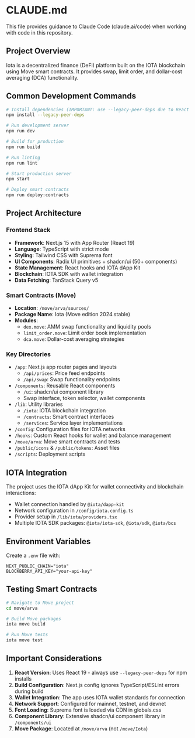 # CLAUDE.md

This file provides guidance to Claude Code (claude.ai/code) when working with code in this repository.

## Project Overview

Iota is a decentralized finance (DeFi) platform built on the IOTA blockchain using Move smart contracts. It provides swap, limit order, and dollar-cost averaging (DCA) functionality.

## Common Development Commands

```bash
# Install dependencies (IMPORTANT: use --legacy-peer-deps due to React 19)
npm install --legacy-peer-deps

# Run development server
npm run dev

# Build for production
npm run build

# Run linting
npm run lint

# Start production server
npm start

# Deploy smart contracts
npm run deploy:contracts
```

## Project Architecture

### Frontend Stack
- **Framework**: Next.js 15 with App Router (React 19)
- **Language**: TypeScript with strict mode
- **Styling**: Tailwind CSS with Suprema font
- **UI Components**: Radix UI primitives + shadcn/ui (50+ components)
- **State Management**: React hooks and IOTA dApp Kit
- **Blockchain**: IOTA SDK with wallet integration
- **Data Fetching**: TanStack Query v5

### Smart Contracts (Move)
- **Location**: `/move/arva/sources/`
- **Package Name**: Iota (Move edition 2024.stable)
- **Modules**:
  - `dex.move`: AMM swap functionality and liquidity pools
  - `limit_order.move`: Limit order book implementation
  - `dca.move`: Dollar-cost averaging strategies

### Key Directories
- `/app`: Next.js app router pages and layouts
  - `/api/prices`: Price feed endpoints
  - `/api/swap`: Swap functionality endpoints
- `/components`: Reusable React components
  - `/ui`: shadcn/ui component library
  - Swap interface, token selector, wallet components
- `/lib`: Utility libraries
  - `/iota`: IOTA blockchain integration
  - `/contracts`: Smart contract interfaces
  - `/services`: Service layer implementations
- `/config`: Configuration files for IOTA networks
- `/hooks`: Custom React hooks for wallet and balance management
- `/move/arva`: Move smart contracts and tests
- `/public/icons` & `/public/tokens`: Asset files
- `/scripts`: Deployment scripts

## IOTA Integration

The project uses the IOTA dApp Kit for wallet connectivity and blockchain interactions:
- Wallet connection handled by `@iota/dapp-kit`
- Network configuration in `/config/iota.config.ts`
- Provider setup in `/lib/iota/providers.tsx`
- Multiple IOTA SDK packages: `@iota/iota-sdk`, `@iota/sdk`, `@iota/bcs`

## Environment Variables

Create a `.env` file with:
```
NEXT_PUBLIC_CHAIN="iota"
BLOCKBERRY_API_KEY="your-api-key"
```

## Testing Smart Contracts

```bash
# Navigate to Move project
cd move/arva

# Build Move packages
iota move build

# Run Move tests
iota move test
```

## Important Considerations

1. **React Version**: Uses React 19 - always use `--legacy-peer-deps` for npm installs
2. **Build Configuration**: Next.js config ignores TypeScript/ESLint errors during build
3. **Wallet Integration**: The app uses IOTA wallet standards for connection
4. **Network Support**: Configured for mainnet, testnet, and devnet
5. **Font Loading**: Suprema font is loaded via CDN in globals.css
6. **Component Library**: Extensive shadcn/ui component library in `/components/ui`
7. **Move Package**: Located at `/move/arva` (not `/move/Iota`)